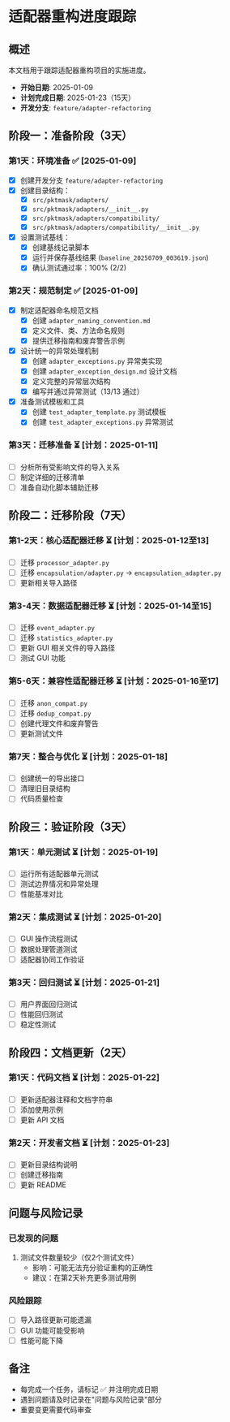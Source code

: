 # 适配器重构进度跟踪

## 概述
本文档用于跟踪适配器重构项目的实施进度。

- **开始日期**: 2025-01-09
- **计划完成日期**: 2025-01-23（15天）
- **开发分支**: `feature/adapter-refactoring`

## 阶段一：准备阶段（3天）

### 第1天：环境准备 ✅ [2025-01-09]
- [x] 创建开发分支 `feature/adapter-refactoring`
- [x] 创建目录结构：
  - [x] `src/pktmask/adapters/`
  - [x] `src/pktmask/adapters/__init__.py`
  - [x] `src/pktmask/adapters/compatibility/`
  - [x] `src/pktmask/adapters/compatibility/__init__.py`
- [x] 设置测试基线：
  - [x] 创建基线记录脚本
  - [x] 运行并保存基线结果 (`baseline_20250709_003619.json`)
  - [x] 确认测试通过率：100% (2/2)

### 第2天：规范制定 ✅ [2025-01-09]
- [x] 制定适配器命名规范文档
  - [x] 创建 `adapter_naming_convention.md`
  - [x] 定义文件、类、方法命名规则
  - [x] 提供迁移指南和废弃警告示例
- [x] 设计统一的异常处理机制
  - [x] 创建 `adapter_exceptions.py` 异常类实现
  - [x] 创建 `adapter_exception_design.md` 设计文档
  - [x] 定义完整的异常层次结构
  - [x] 编写并通过异常测试（13/13 通过）
- [x] 准备测试模板和工具
  - [x] 创建 `test_adapter_template.py` 测试模板
  - [x] 创建 `test_adapter_exceptions.py` 异常测试

### 第3天：迁移准备 ⏳ [计划：2025-01-11]
- [ ] 分析所有受影响文件的导入关系
- [ ] 制定详细的迁移清单
- [ ] 准备自动化脚本辅助迁移

## 阶段二：迁移阶段（7天）

### 第1-2天：核心适配器迁移 ⏳ [计划：2025-01-12至13]
- [ ] 迁移 `processor_adapter.py`
- [ ] 迁移 `encapsulation/adapter.py` → `encapsulation_adapter.py`
- [ ] 更新相关导入路径

### 第3-4天：数据适配器迁移 ⏳ [计划：2025-01-14至15]
- [ ] 迁移 `event_adapter.py`
- [ ] 迁移 `statistics_adapter.py`
- [ ] 更新 GUI 相关文件的导入路径
- [ ] 测试 GUI 功能

### 第5-6天：兼容性适配器迁移 ⏳ [计划：2025-01-16至17]
- [ ] 迁移 `anon_compat.py`
- [ ] 迁移 `dedup_compat.py`
- [ ] 创建代理文件和废弃警告
- [ ] 更新测试文件

### 第7天：整合与优化 ⏳ [计划：2025-01-18]
- [ ] 创建统一的导出接口
- [ ] 清理旧目录结构
- [ ] 代码质量检查

## 阶段三：验证阶段（3天）

### 第1天：单元测试 ⏳ [计划：2025-01-19]
- [ ] 运行所有适配器单元测试
- [ ] 测试边界情况和异常处理
- [ ] 性能基准对比

### 第2天：集成测试 ⏳ [计划：2025-01-20]
- [ ] GUI 操作流程测试
- [ ] 数据处理管道测试
- [ ] 适配器协同工作验证

### 第3天：回归测试 ⏳ [计划：2025-01-21]
- [ ] 用户界面回归测试
- [ ] 性能回归测试
- [ ] 稳定性测试

## 阶段四：文档更新（2天）

### 第1天：代码文档 ⏳ [计划：2025-01-22]
- [ ] 更新适配器注释和文档字符串
- [ ] 添加使用示例
- [ ] 更新 API 文档

### 第2天：开发者文档 ⏳ [计划：2025-01-23]
- [ ] 更新目录结构说明
- [ ] 创建迁移指南
- [ ] 更新 README

## 问题与风险记录

### 已发现的问题
1. 测试文件数量较少（仅2个测试文件）
   - 影响：可能无法充分验证重构的正确性
   - 建议：在第2天补充更多测试用例

### 风险跟踪
- [ ] 导入路径更新可能遗漏
- [ ] GUI 功能可能受影响
- [ ] 性能可能下降

## 备注
- 每完成一个任务，请标记 ✅ 并注明完成日期
- 遇到问题请及时记录在"问题与风险记录"部分
- 重要变更需要代码审查
